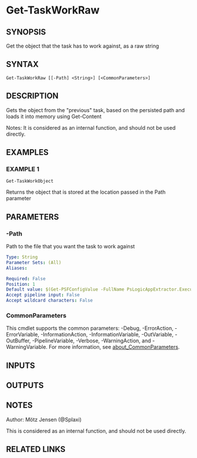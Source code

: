 ﻿---
external help file: PsLogicAppExtractor-help.xml
Module Name: PsLogicAppExtractor
online version:
schema: 2.0.0
---

# Get-TaskWorkRaw

## SYNOPSIS
Get the object that the task has to work against, as a raw string

## SYNTAX

```
Get-TaskWorkRaw [[-Path] <String>] [<CommonParameters>]
```

## DESCRIPTION
Gets the object from the "previous" task, based on the persisted path and loads it into memory using Get-Content

Notes: It is considered as an internal function, and should not be used directly.

## EXAMPLES

### EXAMPLE 1
```
Get-TaskWorkObject
```

Returns the object that is stored at the location passed in the Path parameter

## PARAMETERS

### -Path
Path to the file that you want the task to work against

```yaml
Type: String
Parameter Sets: (All)
Aliases:

Required: False
Position: 1
Default value: $(Get-PSFConfigValue -FullName PsLogicAppExtractor.Execution.TaskInputNext)
Accept pipeline input: False
Accept wildcard characters: False
```

### CommonParameters
This cmdlet supports the common parameters: -Debug, -ErrorAction, -ErrorVariable, -InformationAction, -InformationVariable, -OutVariable, -OutBuffer, -PipelineVariable, -Verbose, -WarningAction, and -WarningVariable. For more information, see [about_CommonParameters](http://go.microsoft.com/fwlink/?LinkID=113216).

## INPUTS

## OUTPUTS

## NOTES
Author: Mötz Jensen (@Splaxi)

This is considered as an internal function, and should not be used directly.

## RELATED LINKS
